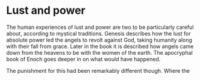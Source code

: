 Lust and power
===========

The human experiences of lust and power are two to be particularly careful about, according to mystical traditions. Genesis describes how the lust for absolute power led the angels to revolt against God, taking humanity along with their fall from grace. Later in the book it is described how angels came down from the heavens to be with the women of the earth. The apocryphal book of Enoch goes deeper in on what would have happened.

The punishment for this had been remarkably different though. Where the 